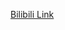 [Bilibili Link](https://www.bilibili.com/video/BV1GH4y1c7ey/?spm_id_from=333.788.recommend_more_video.2&vd_source=c801aa3fac0e6e97b0df71f74a8b25bd)